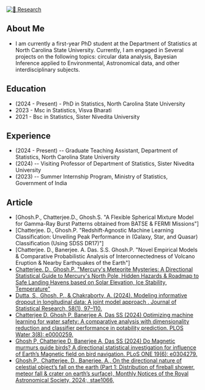 [![🔬 Research](https://img.shields.io/badge/Research-Click%20Here-blue)](/research)

## About Me
- I am currently a first-year PhD student at the Department of Statistics at North Carolina State University. 
Currently, I am engaged in Several projects on the following topics: circular data analysis, Bayesian Inference applied to Environmental, Astronomical data, and other interdisciplinary subjects. 


## Education
- (2024 - Present) - PhD in Statistics, North Carolina State University
- 2023 - Msc in Statistics, Visva Bharati
- 2021 - Bsc in Statistics, Sister Nivedita University

## Experience
- (2024 - Present)  --  Graduate Teaching Assistant, Department of Statistics, North Carolina State University
- (2024)  --  Visiting Professor of Department of Statistics, Sister Nivedita University
- (2023)  --  Summer Internship Program, Ministry of Statistics, Government of India

## Article

- [Ghosh.P., Chatterjee.D., Ghosh.S. "A Flexible Spherical Mixture Model for Gamma-Ray Burst Patterns obtained from BATSE & FERMI Missions"]
- [Chatterjee. D., Ghosh.P. "Redshift-Agnostic Machine Learning Classification: Unveiling Peak Performance in (Galaxy, Star, and Quasar) Classification (Using SDSS DR17)"]
- [Chatterjee. D., Banerjee. A. Das. S.S. Ghosh.P. "Novel Empirical Models & Comparative Probabilistic Analysis of  Interconnectedness of Volcano Eruption & Nearby Earthquakes of the Earth"]
- [Chatterjee. D., Ghosh.P. "Mercury's Meteorite Mysteries: A Directional Statistical Guide to Mercury's North Pole,  Hidden Hazards & Roadmap to Safe Landing Havens based on Solar Elevation, Ice Stability, Temperature"](https://doi.org/10.1088/1538-3873/ad851b)
- [Dutta, S., Ghosh, P., & Chakraborty, A. (2024). Modeling informative dropout in longitudinal data: A joint model approach . Journal of Statistical Research, 58(1), 97–110.](https://doi.org/10.3329/jsr.v58i1.75415)
- [Chatterjee D, Ghosh P, Banerjee A, Das SS (2024) Optimizing machine learning for water safety: A comparative analysis with dimensionality reduction and classifier performance in potability prediction. PLOS Water 3(8): e0000259.](https://doi.org/10.1371/journal.pwat.0000259)
- [Ghosh P, Chatterjee D, Banerjee A, Das SS (2024) Do Magnetic murmurs guide birds? A directional statistical investigation for influence of Earth’s Magnetic field on bird navigation. PLoS ONE 19(6): e0304279. ](https://doi.org/10.1371/journal.pone.0304279)
- [Ghosh.P., Chatterjee. D., Banerjee. A., On the directional nature of celestial object’s fall on the earth (Part 1: Distribution of fireball shower, meteor fall & crater on earth’s surface), Monthly Notices of the Royal Astronomical Society, 2024;, stae1066,](https://doi.org/10.1093/mnras/stae1066)

